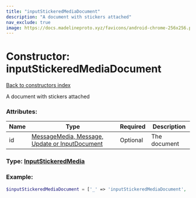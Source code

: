 ```yaml
---
title: "inputStickeredMediaDocument"
description: "A document with stickers attached"
nav_exclude: true
image: https://docs.madelineproto.xyz/favicons/android-chrome-256x256.png
---
```

# Constructor: inputStickeredMediaDocument  
[Back to constructors index](/API_docs/constructors/index.md)



A document with stickers attached

### Attributes:

| Name     |    Type       | Required | Description |
|----------|---------------|----------|-------------|
|id|[MessageMedia, Message, Update or InputDocument](/API_docs/types/InputDocument.md) | Optional|The document|



### Type: [InputStickeredMedia](/API_docs/types/InputStickeredMedia.md)


### Example:

```php
$inputStickeredMediaDocument = ['_' => 'inputStickeredMediaDocument', 'id' => InputDocument];
```  
